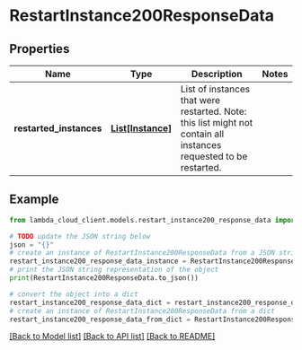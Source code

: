 # RestartInstance200ResponseData


## Properties

Name | Type | Description | Notes
------------ | ------------- | ------------- | -------------
**restarted_instances** | [**List[Instance]**](Instance.md) | List of instances that were restarted. Note: this list might not contain all instances requested to be restarted. | 

## Example

```python
from lambda_cloud_client.models.restart_instance200_response_data import RestartInstance200ResponseData

# TODO update the JSON string below
json = "{}"
# create an instance of RestartInstance200ResponseData from a JSON string
restart_instance200_response_data_instance = RestartInstance200ResponseData.from_json(json)
# print the JSON string representation of the object
print(RestartInstance200ResponseData.to_json())

# convert the object into a dict
restart_instance200_response_data_dict = restart_instance200_response_data_instance.to_dict()
# create an instance of RestartInstance200ResponseData from a dict
restart_instance200_response_data_from_dict = RestartInstance200ResponseData.from_dict(restart_instance200_response_data_dict)
```
[[Back to Model list]](../README.md#documentation-for-models) [[Back to API list]](../README.md#documentation-for-api-endpoints) [[Back to README]](../README.md)


